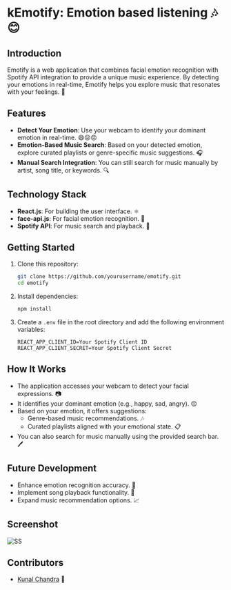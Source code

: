 # kEmotify: Emotion based listening 🎶😊

## Introduction
Emotify is a web application that combines facial emotion recognition with Spotify API integration to provide a unique music experience. By detecting your emotions in real-time, Emotify helps you explore music that resonates with your feelings. 💖

## Features
- **Detect Your Emotion**: Use your webcam to identify your dominant emotion in real-time. 😄😢😠
- **Emotion-Based Music Search**: Based on your detected emotion, explore curated playlists or genre-specific music suggestions. 🎧
- **Manual Search Integration**: You can still search for music manually by artist, song title, or keywords. 🔍

## Technology Stack
- **React.js**: For building the user interface. ⚛️
- **face-api.js**: For facial emotion recognition. 🤖
- **Spotify API**: For music search and playback. 🎵

## Getting Started
1. Clone this repository:
    ```bash
    git clone https://github.com/yourusername/emotify.git
    cd emotify
    ```

2. Install dependencies:
    ```bash
    npm install
    ```

3. Create a `.env` file in the root directory and add the following environment variables:
    ```env
    REACT_APP_CLIENT_ID=Your Spotify Client ID
    REACT_APP_CLIENT_SECRET=Your Spotify Client Secret
    ```

## How It Works
- The application accesses your webcam to detect your facial expressions. 📷
- It identifies your dominant emotion (e.g., happy, sad, angry). 😌
- Based on your emotion, it offers suggestions:
  - Genre-based music recommendations. 🎶
  - Curated playlists aligned with your emotional state. 📋
- You can also search for music manually using the provided search bar. 🖊️

## Future Development
- Enhance emotion recognition accuracy. 🔧
- Implement song playback functionality. 🎤
- Expand music recommendation options. 📈

## Screenshot
![SS](./preview/kemotify_landing_page.png)

## Contributors
- [Kunal Chandra](https://github.com/srivastavas07) 👤
